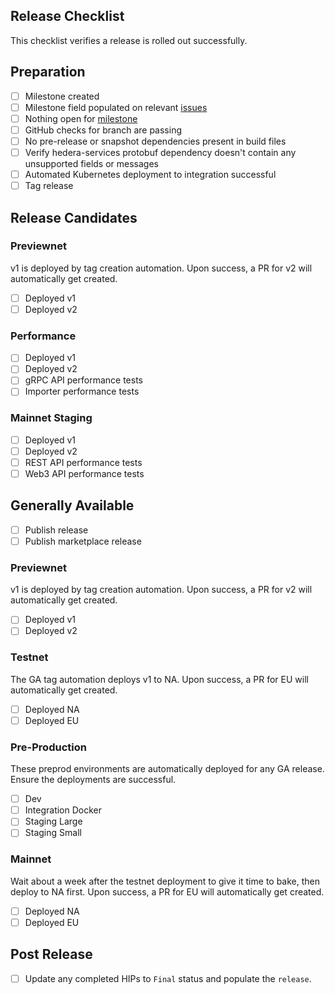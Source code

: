 ## Release Checklist

This checklist verifies a release is rolled out successfully.

## Preparation

- [ ] Milestone created
- [ ] Milestone field populated on relevant [issues](https://github.com/hashgraph/hedera-mirror-node/issues?q=is%3Aclosed+no%3Amilestone+sort%3Aupdated-desc)
- [ ] Nothing open for [milestone](https://github.com/hashgraph/hedera-mirror-node/issues?q=is%3Aopen+sort%3Aupdated-desc+milestone%3A0.105.0)
- [ ] GitHub checks for branch are passing
- [ ] No pre-release or snapshot dependencies present in build files
- [ ] Verify hedera-services protobuf dependency doesn't contain any unsupported fields or messages
- [ ] Automated Kubernetes deployment to integration successful
- [ ] Tag release

## Release Candidates

### Previewnet

v1 is deployed by tag creation automation. Upon success, a PR for v2 will automatically get created.

- [ ] Deployed v1
- [ ] Deployed v2

### Performance

- [ ] Deployed v1
- [ ] Deployed v2
- [ ] gRPC API performance tests
- [ ] Importer performance tests

### Mainnet Staging

- [ ] Deployed v1
- [ ] Deployed v2
- [ ] REST API performance tests
- [ ] Web3 API performance tests

## Generally Available

- [ ] Publish release
- [ ] Publish marketplace release

### Previewnet

v1 is deployed by tag creation automation. Upon success, a PR for v2 will automatically get created.

- [ ] Deployed v1
- [ ] Deployed v2

### Testnet

The GA tag automation deploys v1 to NA. Upon success, a PR for EU will automatically get created.

- [ ] Deployed NA
- [ ] Deployed EU

### Pre-Production

These preprod environments are automatically deployed for any GA release. Ensure the deployments are successful.

- [ ] Dev
- [ ] Integration Docker
- [ ] Staging Large
- [ ] Staging Small

### Mainnet

Wait about a week after the testnet deployment to give it time to bake, then deploy to NA first. Upon success, a PR for
EU will automatically get created.

- [ ] Deployed NA
- [ ] Deployed EU

## Post Release

- [ ] Update any completed HIPs to `Final` status and populate the `release`.
